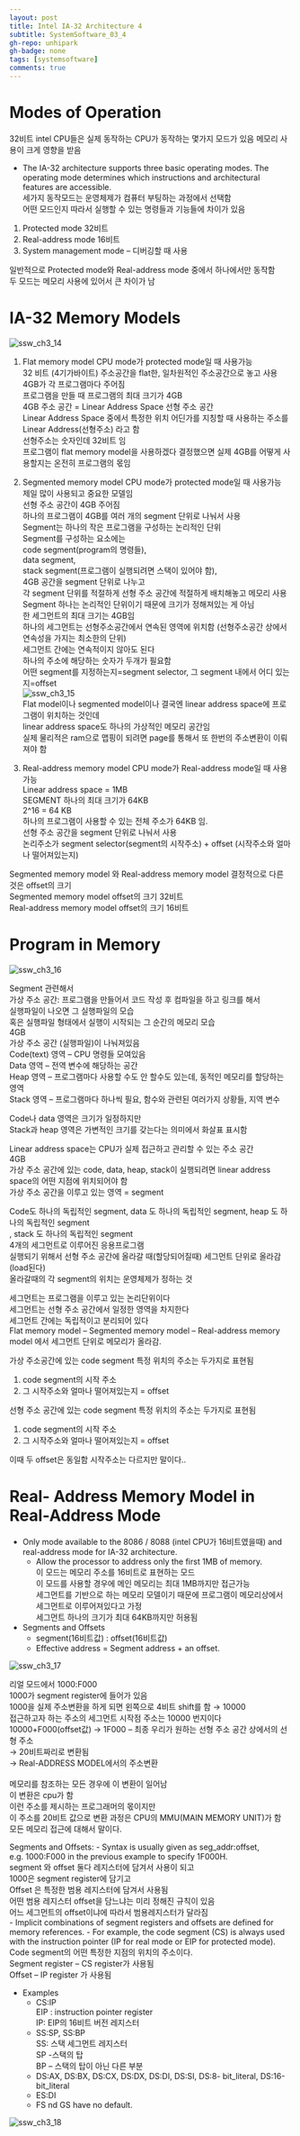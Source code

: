 ```yaml
---
layout: post
title: Intel IA-32 Architecture 4
subtitle: SystemSoftware_03_4
gh-repo: unhipark
gh-badge: none
tags: [systemsoftware]
comments: true
---
```


# Modes of Operation
32비트 intel CPU들은 실제 동작하는 CPU가 동작하는 몇가지 모드가 있음
메모리 사용이 크게 영향을 받음

- The IA-32 architecture supports three basic operating modes. The operating mode determines which instructions and architectural features are accessible. <br/>
세가지 동작모드는 운영체제가 컴퓨터 부팅하는 과정에서 선택함<br/>
어떤 모드인지 따라서 실행할 수 있는 명령들과 기능들에 차이가 있음<br/>

1. Protected mode 32비트 
2. Real-address mode 16비트
3. System management mode – 디버깅할 때 사용

일반적으로 Protected mode와 Real-address mode 중에서 하나에서만 동작함<br/>
두 모드는 메모리 사용에 있어서 큰 차이가 남


# IA-32 Memory Models
![ssw_ch3_14](https://user-images.githubusercontent.com/63347989/137115629-c111027a-11b0-4cd3-ae12-3d127c04ba77.PNG)
<br/>

1. Flat memory model 
CPU mode가 protected mode일 때 사용가능 <br/>
32 비트 (4기가바이트) 주소공간을 flat한, 일차원적인 주소공간으로 놓고 사용<br/>
4GB가 각 프로그램마다 주어짐<br/>
프로그램을 만들 때 프로그램의 최대 크기가 4GB<br/>
4GB 주소 공간 = Linear Address Space 선형 주소 공간 <br/>
Linear Address Space 중에서 특정한 위치 어딘가를 지칭할 때 사용하는 주소를 Linear Address(선형주소) 라고 함<br/>
선형주소는 숫자인데 32비트 임<br/>
프로그램이 flat memory model을 사용하겠다 결정했으면 실제 4GB를 어떻게 사용할지는 온전히 프로그램의 몫임<br/>

2. Segmented memory model 
CPU mode가 protected mode일 때 사용가능 <br/>
제일 많이 사용되고 중요한 모델임<br/>
선형 주소 공간이 4GB 주어짐<br/>
하나의 프로그램이 4GB를 여러 개의 segment 단위로 나눠서 사용<br/>
Segment는 하나의 작은 프로그램을 구성하는 논리적인 단위<br/>
Segment를 구성하는 요소에는 <br/>
code segment(program의 명령들), <br/>
data segment, <br/>
stack segment(프로그램이 실행되려면 스택이 있어야 함), <br/>
4GB 공간을 segment 단위로 나누고 <br/>
각 segment 단위를 적절하게 선형 주소 공간에 적절하게 배치해놓고 메모리 사용<br/>
Segment 하나는 논리적인 단위이기 때문에 크기가 정해져있는 게 아님<br/>
한 세그먼트의 최대 크기는 4GB임<br/>
하나의 세그먼트는 선형주소공간에서 연속된 영역에 위치함 (선형주소공간 상에서 연속성을 가지는 최소한의 단위)<br/>
세그먼트 간에는 연속적이지 않아도 된다<br/>
하나의 주소에 해당하는 숫자가 두개가 필요함<br/>
어떤 segment를 지정하는지=segment selector, 그 segment 내에서 어디 있는지=offset<br/>
![ssw_ch3_15](https://user-images.githubusercontent.com/63347989/137115768-f1db9404-deb8-4c7a-83d5-6df77ed4d575.PNG)<br/>
Flat model이나 segmented model이나 결국엔 linear address space에 프로그램이 위치하는 것인데<br/>
linear address space도 하나의 가상적인 메모리 공간임<br/>
실제 물리적은 ram으로 맵핑이 되려면 page를 통해서 또 한번의 주소변환이 이뤄져야 함<br/>

3. Real-address memory model
CPU mode가 Real-address mode일 때 사용가능 <br/>
Linear address space = 1MB<br/>
SEGMENT 하나의 최대 크기가 64KB<br/>
2^16 = 64 KB<br/>
하나의 프로그램이 사용할 수 있는 전체 주소가 64KB 임. <br/>
선형 주소 공간을 segment 단위로 나눠서 사용<br/>
논리주소가 segment selector(segment의 시작주소) + offset (시작주소와 얼마나 떨어져있는지)<br/>

Segmented memory model 와 Real-address memory model 결정적으로 다른 것은 offset의 크기<br/>
Segmented memory model offset의 크기 32비트<br/>
Real-address memory model offset의 크기 16비트
<br/>

# Program in Memory
![ssw_ch3_16](https://user-images.githubusercontent.com/63347989/137115985-31ed403d-abf2-4b66-8866-2a1c807d531f.PNG)
<br/>

Segment 관련해서 <br/>
가상 주소 공간: 프로그램을 만들어서 코드 작성 후 컴파일을 하고 링크를 해서 <br/>
실행파일이 나오면 그 실행파일의 모습<br/>
 혹은 실행파일 형태에서 실행이 시작되는 그 순간의 메모리 모습<br/>
4GB<br/>
가상 주소 공간 (실행파일)이 나눠져있음<br/>
Code(text) 영역 – CPU 명령들 모여있음<br/>
Data 영역 – 전역 변수에 해당하는 공간<br/>
Heap 영역 – 프로그램마다 사용할 수도 안 할수도 있는데, 동적인 메모리를 할당하는 영역<br/>
Stack 영역 – 프로그램마다 하나씩 필요, 함수와 관련된 여러가지 상황들, 지역 변수<br/>

Code나 data 영역은 크기가 일정하지만<br/>
Stack과 heap 영역은 가변적인 크기를 갖는다는 의미에서 화살표 표시함<br/>

Linear address space는 CPU가 실제 접근하고 관리할 수 있는 주소 공간<br/>
4GB<br/>
가상 주소 공간에 있는 code, data, heap, stack이 실행되려면 linear address space의 어떤 지점에 위치되어야 함<br/>
가상 주소 공간을 이루고 있는 영역 = segment<br/>

Code도 하나의 독립적인 segment, data 도 하나의 독립적인 segment, heap 도 하나의 독립적인 segment<br/>
, stack 도 하나의 독립적인 segment<br/>
4개의 세그먼트로 이루어진 응용프로그램<br/>
실행되기 위해서 선형 주소 공간에 올라갈 때(할당되어질때) 세그먼트 단위로 올라감(load된다)<br/>
올라갈때의 각 segment의 위치는 운영체제가 정하는 것<br/>

세그먼트는 프로그램을 이루고 있는 논리단위이다<br/>
세그먼트는 선형 주소 공간에서 일정한 영역을 차지한다<br/>
세그먼트 간에는 독립적이고 분리되어 있다<br/>
Flat memory model – Segmented memory model – Real-address memory model 에서 세그먼트 단위로 메모리가 올라감.<br/>

가상 주소공간에 있는 code segment 특정 위치의 주소는 두가지로 표현됨
1. code segment의 시작 주소
2. 그 시작주소와 얼마나 떨어져있는지 = offset

선형 주소 공간에 있는 code segment 특정 위치의 주소는 두가지로 표현됨
1. code segment의 시작 주소
2. 그 시작주소와 얼마나 떨어져있는지 = offset

이때 두 offset은 동일함
시작주소는 다르지만 말이다..

# Real- Address Memory Model in Real-Address Mode
- Only mode available to the 8086 / 8088 (intel CPU가 16비트였을때) and real-address mode for IA-32 architecture. 
    - Allow the processor to address only the first 1MB of memory. <br/>
    이 모드는 메모리 주소를 16비트로 표현하는 모드<br/>
    이 모드를 사용할 경우에 메인 메모리는 최대 1MB까지만 접근가능<br/>
    세그먼트를 기반으로 하는 메모리 모델이기 때문에 프로그램이 메모리상에서 세그먼트로 이루어져있다고 가정<br/>
    세그먼트 하나의 크기가 최대 64KB까지만 허용됨<br/>
- Segments and Offsets 
    - segment(16비트값) : offset(16비트값) 
    - Effective address = Segment address + an offset.

![ssw_ch3_17](https://user-images.githubusercontent.com/63347989/137116491-f00fe18c-749d-4c1d-8dbf-c2d7b0891e3f.PNG)

리얼 모드에서 1000:F000<br/>
1000가 segment register에 들어가 있음<br/>
1000을 실제 주소변환을 하게 되면 왼쪽으로 4비트 shift를 함 → 10000<br/>
접근하고자 하는 주소의 세그먼트 시작점 주소는 10000 번지이다<br/>
10000+F000(offset값) → 1F000 – 최종 우리가 원하는 선형 주소 공간 상에서의 선형 주소<br/>
→	20비트짜리로 변환됨<br/>
→	Real-ADDRESS MODEL에서의 주소변환<br/>
<br/>
메모리를 참조하는 모든 경우에 이 변환이 일어남<br/>
이 변환은 cpu가 함<br/>
이런 주소를 제시하는 프로그래머의 몫이지만<br/>
이 주소를 20비트 값으로 변환 과정은 CPU의 MMU(MAIN MEMORY UNIT)가 함<br/>
모든 메모리 접근에 대해서 말이다. <br/>

Segments and Offsets: 
    - Syntax is usually given as seg_addr:offset, <br/>
    e.g. 1000:F000 in the previous example to specify 1F000H. <br/>
    segment 와 offset 둘다 레지스터에 담겨서 사용이 되고 <br/>
    1000은 segment register에 담기고<br/>
    Offset 은 특정한 범용 레지스터에 담겨서 사용됨<br/>
    어떤 범용 레지스터 offset을 담느냐는 미리 정해진 규칙이 있음<br/>
    어느 세그먼트의 offset이냐에 따라서 범용레지스터가 달라짐<br/>
    - Implicit combinations of segment registers and offsets are defined for memory references. 
    - For example, the code segment (CS) is always used with the instruction pointer (IP for real mode or EIP for protected mode). <br/>
    Code segment의 어떤 특정한 지점의 위치의 주소이다.<br/>
    Segment register – CS register가 사용됨<br/>
    Offset – IP register 가 사용됨
- Examples 
    - CS:IP <br/>
    EIP : instruction pointer register<br/>
    IP: EIP의 16비트 버전 레지스터
    - SS:SP, SS:BP <br/>
    SS: 스택 세그먼트 레지스터<br/>
    SP -스택의 탑<br/>
    BP – 스택의 탑이 아닌 다른 부분
    - DS:AX, DS:BX, DS:CX, DS:DX, DS:DI, DS:SI, DS:8- bit_literal, DS:16-bit_literal
    - ES:DI 
    - FS nd GS have no default.
    
![ssw_ch3_18](https://user-images.githubusercontent.com/63347989/137116663-ed41205d-c908-45a5-8302-5f9e23bc5058.PNG)
